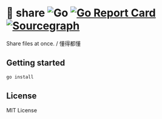 # 🐑 share ![Go](https://github.com/wuhan005/share/workflows/Go/badge.svg) [![Go Report Card](https://goreportcard.com/badge/github.com/wuhan005/share)](https://goreportcard.com/report/github.com/wuhan005/share) [![Sourcegraph](https://img.shields.io/badge/view%20on-Sourcegraph-brightgreen.svg?logo=sourcegraph)](https://sourcegraph.com/github.com/wuhan005/share)

Share files at once. / 懂得都懂

## Getting started

```bash
go install
```

## License

MIT License
